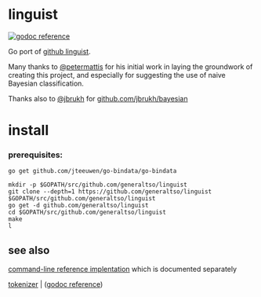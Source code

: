 # linguist

[![godoc reference](https://godoc.org/github.com/generaltso/linguist?status.png)](https://godoc.org/github.com/generaltso/linguist)

Go port of [github linguist](https://github.com/github/linguist).

Many thanks to [@petermattis](https://github.com/petermattis) for his initial work in laying the groundwork of creating this project, and especially for suggesting the use of naive Bayesian classification.

Thanks also to [@jbrukh](https://github.com/jbrukh) for [github.com/jbrukh/bayesian](https://github.com/jbrukh/bayesian)

# install

### prerequisites:

```
go get github.com/jteeuwen/go-bindata/go-bindata
```

```
mkdir -p $GOPATH/src/github.com/generaltso/linguist
git clone --depth=1 https://github.com/generaltso/linguist $GOPATH/src/github.com/generaltso/linguist
go get -d github.com/generaltso/linguist
cd $GOPATH/src/github.com/generaltso/linguist
make
l
```

## see also

[command-line reference implentation](cmd/l) which is documented separately

[tokenizer](tokenizer/tokenizer.go) | ([godoc reference](https://godoc.org/github.com/generaltso/linguist/tokenizer))
